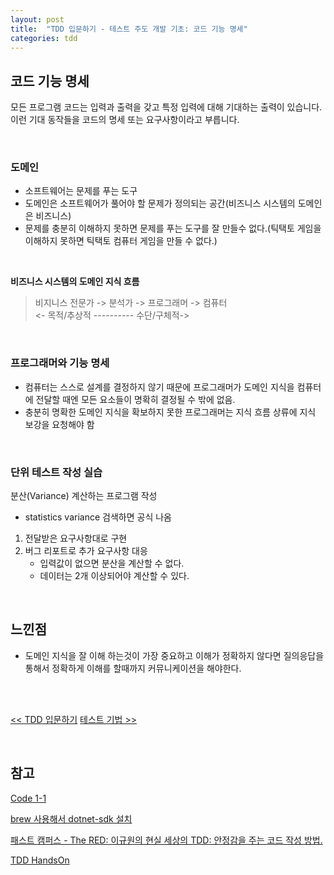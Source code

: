 ```yaml
---
layout: post
title:  "TDD 입문하기 - 테스트 주도 개발 기초: 코드 기능 명세"
categories: tdd
---
```


## 코드 기능 명세
모든 프로그램 코드는 입력과 출력을 갖고 특정 입력에 대해 기대하는 출력이 있습니다.
이런 기대 동작들을 코드의 명세 또는 요구사항이라고 부릅니다.

<br>

### 도메인
- 소프트웨어는 문제를 푸는 도구
- 도메인은 소프트웨어가 풀어야 할 문제가 정의되는 공간(비즈니스 시스템의 도메인은 비즈니스)
- 문제를 충분히 이해하지 못하면 문제를 푸는 도구를 잘 만들수 없다.(틱택토 게임을 이해하지 못하면 틱택토 컴퓨터 게임을 만들 수 없다.)

<br>

**비즈니스 시스템의 도메인 지식 흐름**

> 비지니스 전문가 -> 분석가 -> 프로그래머 -> 컴퓨터<br>
<- 목적/추상적 ---------- 수단/구체적->

<br>

### 프로그래머와 기능 명세
- 컴퓨터는 스스로 설계를 결정하지 않기 때문에 프로그래머가 도메인 지식을 컴퓨터에 전달할 때엔 모든 요소들이 명확히 결정될 수 밖에 없음.
- 충분히 명확한 도메인 지식을 확보하지 못한 프로그래머는 지식 흐름 상류에 지식 보강을 요청해야 함

<br>

### 단위 테스트 작성 실습
분산(Variance) 계산하는 프로그램 작성
- statistics variance 검색하면 공식 나옴

1. 전달받은 요구사항대로 구현
2. 버그 리포트로 추가 요구사항 대응
    - 입력값이 없으면 분산을 계산할 수 없다.
    - 데이터는 2개 이상되어야 계산할 수 있다.

<br>

## 느낀점
- 도메인 지식을 잘 이해 하는것이 가장 중요하고 이해가 정확하지 않다면 질의응답을 통해서 정확하게 이해를 할때까지 커뮤니케이션을 해야한다.

<br>
<br>

[<< TDD 입문하기](./../10/1-initiate-tdd) [테스트 기법 >>](./../11/1-basic-tdd-2-test-technic)

<br>

## 참고
[Code 1-1](https://github.com/LeeYoonSam/InitiateTDDHandsOn/tree/main/Variance)

[brew 사용해서 dotnet-sdk 설치](https://formulae.brew.sh/cask/dotnet-sdk)

[패스트 캠퍼스 - The RED: 이규원의 현실 세상의 TDD: 안정감을 주는 코드 작성 방법.](https://www.fastcampus.co.kr/dev_red_ygw)

[TDD HandsOn](https://github.com/gyuwon/TDDHandsOn)